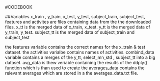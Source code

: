 #CODEBOOK

##Variables 
x_train , y_train,  x_test, y_test,  subject_train, subject_test, features and activites are files containing data from the the downloaded files.
x_tt is the merged data of x_train, x_test.
y_tt is the merged data of y_train, y_test.
subject_tt is the merged data of subject_train and subject_test

the features variable contains the correct names for the  x_train & test dataset.
the activities varialbe contains names of activities. 
combind_data variable contains a merges of the  y_tt, select_mn_std , subject_tt into a big dataset.
avg_data is thew veriable containing the results of the ddply() function which is than used to create the averages_data contains the relevant averages which are stored in a  the averages_data.txt file.  


 
   

